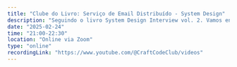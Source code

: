 ```yaml
---
title: "Clube do Livro: Serviço de Email Distribuído - System Design"
description: "Seguindo o livro System Design Interview vol. 2. Vamos entrar no cap. 24 - Serviço de Email Distribuído"
date: "2025-02-24"
time: "21:00-22:30"
location: "Online via Zoom"
type: "online"
recordingLink: "https://www.youtube.com/@CraftCodeClub/videos"
---
```

